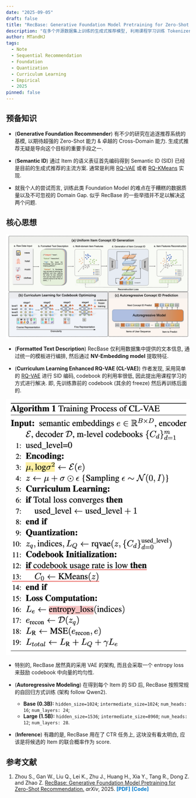 ```yaml
---
date: "2025-09-05"
draft: false
title: "RecBase: Generative Foundation Model Pretraining for Zero-Shot Recommendation"
description: "在多个开源数据集上训练的生成式推荐模型, 利用课程学习训练 Tokenizer"
author: MTandHJ
tags:
  - Note
  - Sequential Recommendation
  - Foundation
  - Quantization
  - Curriculum Learning
  - Empirical
  - 2025
pinned: false
---
```



## 预备知识

- (**Generative Foundation Recommender**) 有不少的研究在追逐推荐系统的基模, 以期待超强的 Zero-Shot 能力 & 卓越的 Cross-Domain 能力. 生成式推荐无疑是导向这个目标的重要手段之一.

- (**Semantic ID**) 通过 Item 的语义表征首先编码得到 Semantic ID (SID) 已经是目前的生成式推荐的主流方案. 通常是利用 [RQ-VAE](/posts/tiger/) 或者 [RQ-KMeans](/posts/qarm/) 实现.

- 就我个人的尝试而言, 训练此类 Foundation Model 的难点在于糟糕的数据质量以及不可忽视的 Domain Gap. 似乎 RecBase 的一些举措并不足以解决这两个问题.


## 核心思想

![20250905151002](https://raw.githubusercontent.com/MTandHJ/blog_source/master/images/20250905151002.png)

- (**Formatted Text Description**) RecBase 仅利用数据集中提供的文本信息, 通过统一的模板进行编排, 然后通过 **NV-Embedding model** 提取特征.

- (**Curriculum Learning Enhanced RQ-VAE (CL-VAE)**) 作者发现, 采用简单的 [RQ-VAE](/posts/rq-vae/) 进行 SID 编码, codebook 的利用率很低, 因此提出用课程学习的方式进行解决. 即, 先训练靠前的 codebook (其余的 freeze) 然后再训练后面的.

![20250905151721](https://raw.githubusercontent.com/MTandHJ/blog_source/master/images/20250905151721.png)

- 特别的, RecBase 居然真的采用 VAE 的架构, 而且会采取一个 entropy loss 来鼓励 codebook 中向量的均匀性.

- (**Autoregressive Modeling**) 在得到每个 Item 的 SID 后, RecBase 按照常规的自回归方式训练 (架构 follow Qwen2).
    - **Base (0.3B):** `hidden_size=1024`; `intermediate_size=1024`; `num_heads: 16`; `num_layers: 24`;
    - **Large (1.5B):** `hidden_size=1536`; `intermediate_size=8960`; `num_heads: 12`; `num_layers: 28`.

- (**Inference**) 有趣的是, RecBase 用在了 CTR 任务上, 这块没有看太明白, 应该是将候选的 Item 的联合概率作为 score.

## 参考文献

<ol class="reference">
  <li>
    Zhou S., Gan W., Liu Q., Lei K., Zhu J., Huang H., Xia Y., Tang R., Dong Z. and Zhao Z.
    <u>RecBase: Generative Foundation Model Pretraining for Zero-Shot Recommendation.</u>
    <i>arXiv</i>, 2025.
    <a href="http://arxiv.org/abs/2509.03131" style="color: #007acc; font-weight: bold; text-decoration: none;">[PDF]</a>
    <a href="https://github.com/reczoo/RecBase" style="color: #007acc; font-weight: bold; text-decoration: none;">[Code]</a>
  </li>
  <!-- 添加更多文献条目 -->
</ol>


